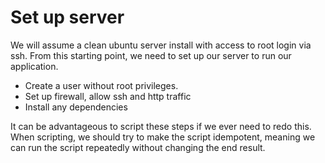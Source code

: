 # Set up server

We will assume a clean ubuntu server install with access to root login via ssh. From this starting point, we need to set up our server to run our application.

- Create a user without root privileges.
- Set up firewall, allow ssh and http traffic
- Install any dependencies

It can be advantageous to script these steps if we ever need to redo this. When scripting, we should try to make the script idempotent, meaning we can run the script repeatedly without changing the end result.
